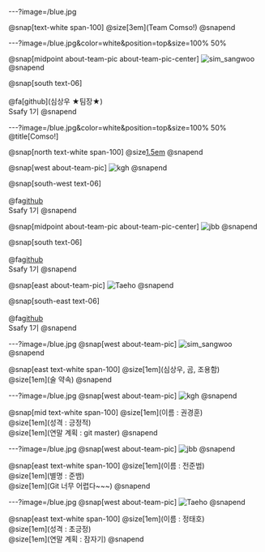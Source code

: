 ---?image=/blue.jpg

@snap[text-white span-100]
@size[3em](Team Comso!)
@snapend

---?image=/blue.jpg&color=white&position=top&size=100% 50% 

@snap[midpoint about-team-pic about-team-pic-center]
![sim_sangwoo](sim_sangwoo.JPG)
@snapend

@snap[south text-06]
<br><br>
@fa[github](심상우 ★팀장★)
<br>
Ssafy 1기
@snapend

---?image=/blue.jpg&color=white&position=top&size=100% 50% 
@title[Comso!]

@snap[north text-white span-100]
@size[1.5em](Comso!)
@snapend

@snap[west about-team-pic]
![kgh](kgh.jpg)
@snapend

@snap[south-west text-06]
<br><br>
@fa[github](권경훈)
<br>
Ssafy 1기
@snapend

@snap[midpoint about-team-pic about-team-pic-center]
![jbb](jbb.jpg)
@snapend

@snap[south text-06]
<br><br>
@fa[github](전준범)
<br>
Ssafy 1기
@snapend

@snap[east about-team-pic]
![Taeho](Taeho.png)
@snapend

@snap[south-east text-06]
<br><br>
@fa[github](정태호)
<br>
Ssafy 1기
@snapend

---?image=/blue.jpg
@snap[west about-team-pic]
![sim_sangwoo](sim_sangwoo.JPG)
@snapend

@snap[east text-white span-100]
@size[1em](심상우, 곰, 조용함)
<br>
@size[1em](술 약속)
@snapend

---?image=/blue.jpg
@snap[west about-team-pic]
![kgh](kgh.jpg)
@snapend

@snap[mid text-white span-100]
@size[1em](이름 : 권경훈)
<br>
@size[1em](성격 : 긍정적)
<br>
@size[1em](연말 계획 : git master)
@snapend

---?image=/blue.jpg
@snap[west about-team-pic]
![jbb](jbb.jpg)
@snapend

@snap[east text-white span-100]
@size[1em](이름 : 전준범)
<br>
@size[1em](별명 : 준뱀)
<br>
@size[1em](Git 너무 어렵다~~~)
@snapend

---?image=/blue.jpg
@snap[west about-team-pic]
![Taeho](Taeho.png)
@snapend

@snap[east text-white span-100]
@size[1em](이름 : 정태호)
<br>
@size[1em](성격 : 초긍정)
<br>
@size[1em](연말 계획 : 잠자기)
@snapend

